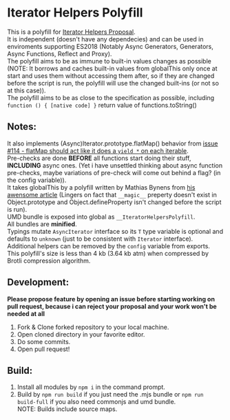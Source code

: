 # Iterator Helpers Polyfill

This is a polyfill for [Iterator Helpers Proposal](https://github.com/tc39/proposal-iterator-helpers/).  
It is independent (doesn't have any dependecies) and can be used in enviroments supporting ES2018 (Notably Async Generators, Generators, Async Functions, Reflect and Proxy).  
The polyfill aims to be as immune to built-in values changes as possible (NOTE: It borrows and caches built-in values from globalThis only once at start and uses them without accessing them after, so if they are changed before the script is run, the polyfill will use the changed built-ins (or not so at this case)).  
The polyfill aims to be as close to the specification as possible, including `function () { [native code] }` return value of functions.toString()  

## Notes:
It also implements (Async)Iterator.prototype.flatMap() behavior from [issue #114 - flatMap should act like it does a `yield *` on each iterable](https://github.com/tc39/proposal-iterator-helpers/issues/114).  
Pre-checks are done **BEFORE** all functions start doing their stuff, **INCLUDING** async ones. (Yet i have unsettled thinking about async function pre-checks, maybe variations of pre-check will come out behind a flag? (in the config variable)).  
It takes globalThis by a polyfill written by Mathias Bynens from [his awensome article](https://mathiasbynens.be/notes/globalthis) (Lingers on fact that `__magic__` preperty doesn't exist in Object.prototype and Object.defineProperty isn't changed before the script is run).  
UMD bundle is exposed into global as `__IteratorHelpersPolyfill`.  
All bundles are **minified**.  
Typings mutate `AsyncIterator` interface so its `T` type variable is optional and defaults to `unknown` (just to be consistent with `Iterator` interface).  
Additional helpers can be removed by the `config` variable from exports.  
This polyfill's size is less than 4 kb (3.64 kb atm) when compressed by Brotli compression algorithm.  

## Development:
**Please propose feature by opening an issue before starting working on pull request, because i can reject your proposal and your work won't be needed at all**  
1. Fork & Clone forked repository to your local machine.
2. Open cloned directory in your favorite editor.
3. Do some commits.
4. Open pull request!

## Build:
1. Install all modules by `npm i` in the command prompt.
2. Build by `npm run build` if you just need the .mjs bundle or `npm run build-full` if you also need commonjs and umd bundle.  
NOTE: Builds include source maps.
